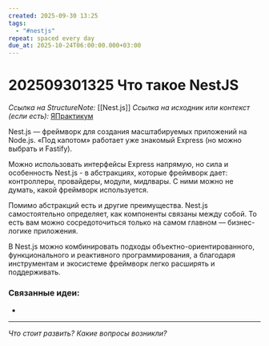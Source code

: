 ```yaml
---
created: 2025-09-30 13:25
tags:
  - "#nestjs"
repeat: spaced every day
due_at: 2025-10-24T06:00:00.000+03:00
---
```

# 202509301325 Что такое NestJS

*Ссылка на StructureNote:* [[Nest.js]]
*Ссылка на исходник или контекст (если есть):* [ЯПрактикум](https://practicum.yandex.ru/trainer/backend-nodejs/lesson/eebc8289-4443-4217-a233-1dc0b8c97b1a/)

Nest.js — фреймворк для создания масштабируемых приложений на Node.js. «Под капотом» работает уже знакомый Express (но можно выбрать и Fastify).

Можно использовать интерфейсы Express напрямую, но сила и особенность Nest.js - в абстракциях, которые фреймворк дает: контроллеры, провайдеры, модули, мидлвары. С ними можно не думать, какой фреймворк используется.

Помимо абстракций есть и другие преимущества. Nest.js самостоятельно определяет, как компоненты связаны между собой. То есть вам можно сосредоточиться только на самом главном — бизнес-логике приложения.

В Nest.js можно комбинировать подходы объектно-ориентированного, функционального и реактивного программирования, а благодаря инструментам и экосистеме фреймворк легко расширять и поддерживать.

### Связанные идеи:

* 

---

*Что стоит развить? Какие вопросы возникли?*
